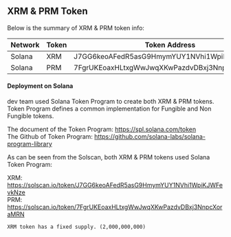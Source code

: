 XRM & PRM Token
---

Below is the summary of XRM & PRM token info:

|Network|Token|Token Address|
|-------|-----|-------------|
|Solana|XRM|J7GG6keoAFedR5asG9HmymYUY1NVhi1WpiKJWFevkNze|
|Solana|PRM|7FgrUKEoaxHLtxgWwJwqXKwPazdvDBxj3NnpcXoraMRN|

#### Deployment on Solana
dev team used Solana Token Program to create both XRM & PRM tokens. Token Program defines a common implementation for Fungible and Non Fungible tokens.

The document of the Token Program: https://spl.solana.com/token  
The Github of Token Program: https://github.com/solana-labs/solana-program-library  

As can be seen from the Solscan, both XRM & PRM tokens used Solana Token Program:

XRM: https://solscan.io/token/J7GG6keoAFedR5asG9HmymYUY1NVhi1WpiKJWFevkNze  
PRM: https://solscan.io/token/7FgrUKEoaxHLtxgWwJwqXKwPazdvDBxj3NnpcXoraMRN  

```
XRM token has a fixed supply. (2,000,000,000)
```
